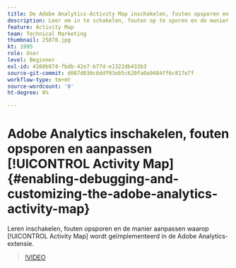 ```yaml
---
title: De Adobe Analytics-Activity Map inschakelen, fouten opsporen en aanpassen
description: Leer om in te schakelen, fouten op te sporen en de manier aan te passen waarop Activity Map wordt geïmplementeerd in de Adobe Analytics-extensie.
feature: Activity Map
team: Technical Marketing
thumbnail: 25878.jpg
kt: 1995
role: User
level: Beginner
exl-id: 4160b974-fbdb-42e7-b77d-e1322db433b3
source-git-commit: d087d830c6ddf03eb5c620fa0a9484ff6c817e7f
workflow-type: tm+mt
source-wordcount: '0'
ht-degree: 0%

---
```


# Adobe Analytics inschakelen, fouten opsporen en aanpassen [!UICONTROL Activity Map] {#enabling-debugging-and-customizing-the-adobe-analytics-activity-map}

Leren inschakelen, fouten opsporen en de manier aanpassen waarop [!UICONTROL Activity Map] wordt geïmplementeerd in de Adobe Analytics-extensie.

>[!VIDEO](https://video.tv.adobe.com/v/25878?quality=12)
